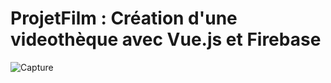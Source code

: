 ﻿# ProjetFilm : Création d'une videothèque avec Vue.js et Firebase

![Capture](https://user-images.githubusercontent.com/40861838/92920827-3a7cfa80-f433-11ea-9ec9-7676fbde0112.PNG)